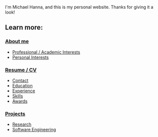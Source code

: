 I'm Michael Hanna, and this is my personal website. Thanks for giving it a look!

## Learn more:

### <a href='https://hannamw.github.io/about/'>About me</a>
- <a href='https://hannamw.github.io/about/#professional--academic-interests'>Professional / Academic Interests</a>
- <a href='https://hannamw.github.io/about/#personal-interests'>Personal Interests</a>

### <a href='https://hannamw.github.io/resume/'>Resume / CV</a>
- <a href='https://hannamw.github.io/resume/'>Contact</a>
- <a href='https://hannamw.github.io/resume/#education'>Education</a>
- <a href='https://hannamw.github.io/resume/#experience'>Experience</a>
- <a href='https://hannamw.github.io/resume/#languages'>Skills</a>
- <a href='https://hannamw.github.io/resume/#honors'>Awards</a>

### <a href='https://hannamw.github.io/projects/#'>Projects</a>
- <a href='https://hannamw.github.io/projects/#'>Research</a>
- <a href='https://hannamw.github.io/projects/#software-engineering-projects'>Software Engineering</a>
